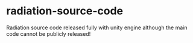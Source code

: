 # radiation-source-code
Radiation source code released fully with unity engine although the main code cannot be publicly released!

